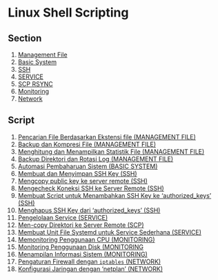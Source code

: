 # Linux Shell Scripting

## Section

1. [Management File](https://github.com/reyhanalvr/parkee-technical-test/tree/master/SHELL_SCRIPT/management_file)
2. [Basic System](https://github.com/reyhanalvr/parkee-technical-test/tree/master/SHELL_SCRIPT/basic_system)
3. [SSH](https://github.com/reyhanalvr/parkee-technical-test/tree/master/SHELL_SCRIPT/ssh)
4. [SERVICE](https://github.com/reyhanalvr/parkee-technical-test/tree/master/SHELL_SCRIPT/service)
5. [SCP RSYNC](https://github.com/reyhanalvr/parkee-technical-test/tree/master/SHELL_SCRIPT/scp)
6. [Monitoring](https://github.com/reyhanalvr/parkee-technical-test/tree/master/SHELL_SCRIPT/monitoring)
7. [Network](https://github.com/reyhanalvr/parkee-technical-test/tree/master/SHELL_SCRIPT/network)

## Script

1. [Pencarian File Berdasarkan Ekstensi file (MANAGEMENT FILE)](https://github.com/reyhanalvr/parkee-technical-test/blob/master/SHELL_SCRIPT/management_file/file_finder.sh)
2. [Backup dan Kompresi File (MANAGEMENT FILE)](https://github.com/reyhanalvr/parkee-technical-test/blob/master/SHELL_SCRIPT/management_file/backup_compress.sh)
3. [Menghitung dan Menampilkan Statistik File (MANAGEMENT FILE)](https://github.com/reyhanalvr/parkee-technical-test/blob/master/SHELL_SCRIPT/management_file/statistic_txt_file.sh/blank)
4. [Backup Direktori dan Rotasi Log (MANAGEMENT FILE)]()
5. [Automasi Pembaharuan Sistem (BASIC SYSTEM)]()
6. [Membuat dan Menyimpan SSH Key (SSH)]()
7. [Mengcopy public key ke server remote (SSH)]()
8. [Mengecheck Koneksi SSH ke Server Remote (SSH)]()
9. [Membuat Script untuk Menambahkan SSH Key ke ‘authorized_keys’ (SSH)]()
10. [Menghapus SSH Key dari ‘authorized_keys’ (SSH)]()
11. [Pengelolaan Service (SERVICE)]()
12. [Men-copy Direktori ke Server Remote (SCP)]()
13. [Membuat Unit File Systemd untuk Service Sederhana (SERVICE)]()
14. [Memonitoring Penggunaan CPU (MONITORING)]()
15. [Monitoring Penggunaan Disk (MONITORING]()
16. [Menampilan Informasi Sistem (MONITORING)]()
17. [Pengaturan Firewall dengan `iptables` (NETWORK)]()
18. [Konfigurasi Jaringan dengan ‘netplan’ (NETWORK)]()
